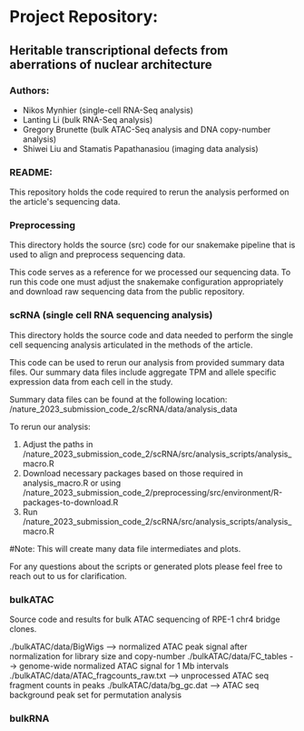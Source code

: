 # Project Repository: 
## Heritable transcriptional defects from aberrations of nuclear architecture

### Authors: 
- Nikos Mynhier (single-cell RNA-Seq analysis)
- Lanting Li (bulk RNA-Seq analysis)
- Gregory Brunette (bulk ATAC-Seq analysis and DNA copy-number analysis)
- Shiwei Liu and Stamatis Papathanasiou (imaging data analysis)

### README:

This repository holds the code required to rerun the analysis performed on the article's sequencing data. 

### Preprocessing 

This directory holds the source (src) code for our snakemake pipeline that is used to align and preprocess sequencing data. 

This code serves as a reference for we processed our sequencing data. To run this code one must adjust the snakemake configuration appropriately and download raw sequencing data from the public repository. 

### scRNA (single cell RNA sequencing analysis)

This directory holds the source code and data needed to perform the single cell sequencing analysis articulated in the methods of the article. 

This code can be used to rerun our analysis from provided summary data files. Our summary data files include aggregate TPM and allele specific expression data from each cell in the study.

Summary data files can  be found at the following location:
/nature_2023_submission_code_2/scRNA/data/analysis_data

To rerun our analysis: 
1) Adjust the paths in /nature_2023_submission_code_2/scRNA/src/analysis_scripts/analysis_macro.R 
2) Download necessary packages based on those required in analysis_macro.R or using /nature_2023_submission_code_2/preprocessing/src/environment/R-packages-to-download.R
3) Run /nature_2023_submission_code_2/scRNA/src/analysis_scripts/analysis_macro.R 

#Note: This will create many data file intermediates and plots. 

For any questions about the scripts or generated plots please feel free to reach out to us for clarification. 

### bulkATAC

Source code and results for bulk ATAC sequencing of RPE-1 chr4 bridge clones.

./bulkATAC/data/BigWigs --> normalized ATAC peak signal after normalization for library size and copy-number
./bulkATAC/data/FC_tables --> genome-wide normalized ATAC signal for 1 Mb intervals
./bulkATAC/data/ATAC_fragcounts_raw.txt --> unprocessed ATAC seq fragment counts in peaks
./bulkATAC/data/bg_gc.dat --> ATAC seq background peak set for permutation analysis

### bulkRNA
